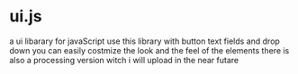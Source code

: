 # ui.js
a ui libarary for javaScript
use this library with button text fields and drop down
you can easily costmize the look and the feel of the elements
there is also a processing version witch i will upload in the near futare

